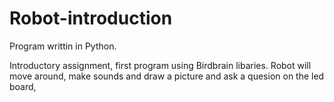 # Robot-introduction

Program writtin in Python.

Introductory assignment, first program using Birdbrain libaries. Robot will move around, make sounds and draw a picture and ask a quesion on the led board,
